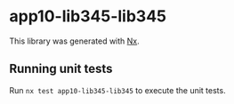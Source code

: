 # app10-lib345-lib345

This library was generated with [Nx](https://nx.dev).

## Running unit tests

Run `nx test app10-lib345-lib345` to execute the unit tests.
